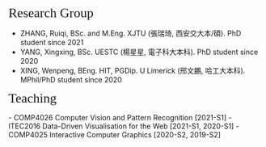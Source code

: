 <p><span style="font-family: georgia, serif; font-size: 26px;">Research Group</span></p>

- ZHANG, Ruiqi, BSc. and M.Eng. XJTU (張瑞琦, 西安交大本/碩). PhD student since 2021 
- YANG, Xingxing, BSc. UESTC (楊星星, 電子科大本科). PhD student since 2020
- XING, Wenpeng, BEng. HIT, PGDip. U Limerick (邢文鵬, 哈工大本科). MPhil/PhD student since 2020

<p><span style="font-family:georgia,serif; font-size:26px;">Teaching</span></p>
- COMP4026 Computer Vision and Pattern Recognition [2021-S1]  
- ITEC2016 Data-Driven Visualisation for the Web [2021-S1, 2020-S1]  
- COMP4025 Interactive Computer Graphics [2020-S2, 2019-S2]  
